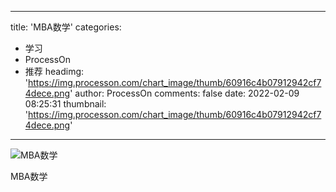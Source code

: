 
---
title: 'MBA数学'
categories: 
 - 学习
 - ProcessOn
 - 推荐
headimg: 'https://img.processon.com/chart_image/thumb/60916c4b07912942cf74dece.png'
author: ProcessOn
comments: false
date: 2022-02-09 08:25:31
thumbnail: 'https://img.processon.com/chart_image/thumb/60916c4b07912942cf74dece.png'
---

<div>   
<img class="thumb" alt="MBA数学" src="https://img.processon.com/chart_image/thumb/60916c4b07912942cf74dece.png" referrerpolicy="no-referrer">
<p>MBA数学</p>  
</div>
            